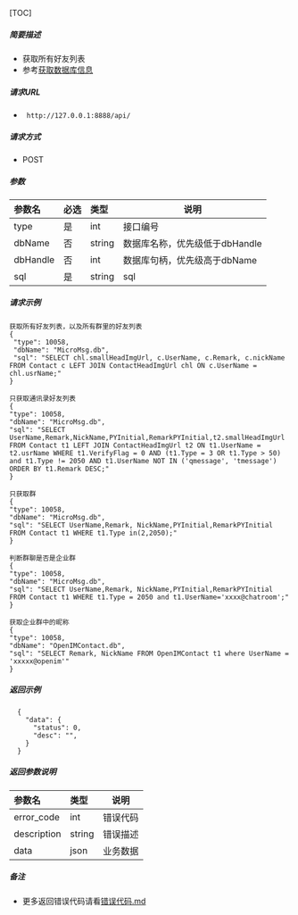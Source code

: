

[TOC]
    
##### 简要描述

- 获取所有好友列表
- 参考[获取数据库信息](../数据库/获取数据库信息.md)

##### 请求URL
- ` http://127.0.0.1:8888/api/`
  
##### 请求方式
- POST 

##### 参数

| 参数名      | 必选 | 类型     | 说明                  |   
|:---------|:---|:-------|---------------------|   
| type     | 是  | int    | 接口编号                |   
| dbName   | 否  | string | 数据库名称，优先级低于dbHandle |   
| dbHandle | 否  | int    | 数据库句柄，优先级高于dbName   |   
| sql      | 是  | string | sql                 |   

##### 请求示例

```
获取所有好友列表，以及所有群里的好友列表
{
 "type": 10058,
 "dbName": "MicroMsg.db",
 "sql": "SELECT chl.smallHeadImgUrl, c.UserName, c.Remark, c.nickName FROM Contact c LEFT JOIN ContactHeadImgUrl chl ON c.UserName = chl.usrName;"
}

只获取通讯录好友列表
{
"type": 10058,
"dbName": "MicroMsg.db",
"sql": "SELECT UserName,Remark,NickName,PYInitial,RemarkPYInitial,t2.smallHeadImgUrl FROM Contact t1 LEFT JOIN ContactHeadImgUrl t2 ON t1.UserName = t2.usrName WHERE t1.VerifyFlag = 0 AND (t1.Type = 3 OR t1.Type > 50) and t1.Type != 2050 AND t1.UserName NOT IN ('qmessage', 'tmessage') ORDER BY t1.Remark DESC;"
}

只获取群
{
"type": 10058,
"dbName": "MicroMsg.db",
"sql": "SELECT UserName,Remark, NickName,PYInitial,RemarkPYInitial FROM Contact t1 WHERE t1.Type in(2,2050);"
}

判断群聊是否是企业群
{
"type": 10058,
"dbName": "MicroMsg.db",
"sql": "SELECT UserName,Remark, NickName,PYInitial,RemarkPYInitial FROM Contact t1 WHERE t1.Type = 2050 and t1.UserName='xxxx@chatroom';"
}

获取企业群中的昵称
{
"type": 10058,
"dbName": "OpenIMContact.db",
"sql": "SELECT Remark, NickName FROM OpenIMContact t1 where UserName = 'xxxxx@openim'"
}

```



##### 返回示例 

``` 
  {
    "data": {
      "status": 0,
      "desc": "",
    }
  }
```

##### 返回参数说明 

| 参数名         | 类型     | 说明   |   
|:------------|:-------|------|   
| error_code  | int    | 错误代码 |   
| description | string | 错误描述 |   
| data        | json   | 业务数据 |   

##### 备注 

- 更多返回错误代码请看[错误代码.md](../错误代码.md)






